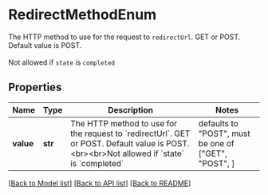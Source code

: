 # RedirectMethodEnum

The HTTP method to use for the request to `redirectUrl`. GET or POST. Default value is POST.<br><br>Not allowed if `state` is `completed`

## Properties
Name | Type | Description | Notes
------------ | ------------- | ------------- | -------------
**value** | **str** | The HTTP method to use for the request to &#x60;redirectUrl&#x60;. GET or POST. Default value is POST.&lt;br&gt;&lt;br&gt;Not allowed if &#x60;state&#x60; is &#x60;completed&#x60; | defaults to "POST",  must be one of ["GET", "POST", ]

[[Back to Model list]](../README.md#documentation-for-models) [[Back to API list]](../README.md#documentation-for-api-endpoints) [[Back to README]](../README.md)


